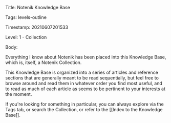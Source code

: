 Title:  Notenik Knowledge Base

Tags:   levels-outline

Timestamp: 20210607201533

Level:  1 - Collection

Body: 

Everything I know about Notenik has been placed into this Knowledge Base, which is, itself, a Notenik Collection. 

This Knowledge Base is organized into a series of articles and reference sections that are generally meant to be read sequentially, but feel free to browse around and read them in whatever order you find most useful, and to read as much of each article as seems to be pertinent to your interests at the moment.

If you're looking for something in particular, you can always explore via the Tags tab, or search the Collection, or refer to the [[Index to the Knowledge Base]].

